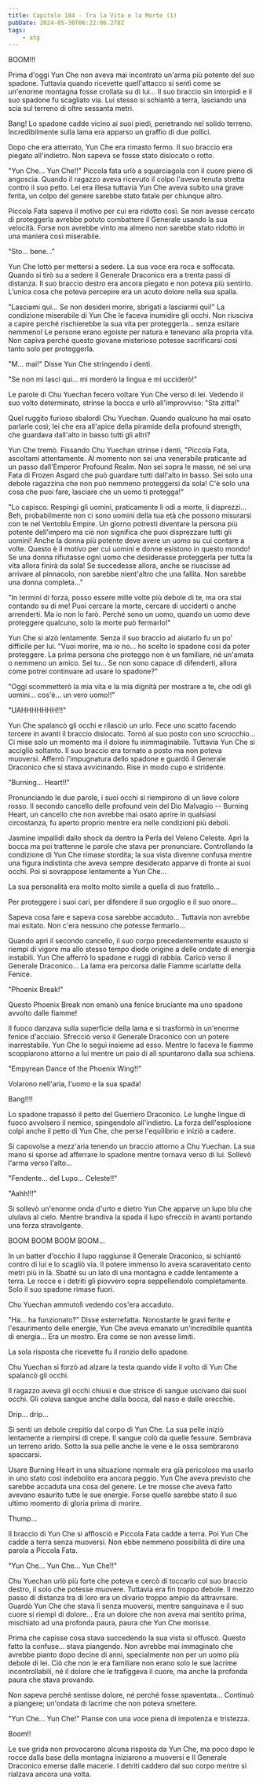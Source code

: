 ```yaml
---
title: Capitolo 184 - Tra la Vita e la Morte (1)
pubDate: 2024-05-30T06:22:06.278Z
tags:
    - atg
---
```





BOOM!!!


Prima d'oggi Yun Che non aveva mai incontrato un'arma più potente del suo spadone. Tuttavia quando ricevette quell'attacco si sentì come se un'enorme montagna fosse crollata su di lui... Il suo braccio sin intorpidì e il suo spadone fu scagliato via. Lui stesso si schiantò a terra, lasciando una scia sul terreno di oltre sessanta metri.


Bang! Lo spadone cadde vicino ai suoi piedi, penetrando nel solido terreno. Incredibilmente sulla lama era apparso un graffio di due pollici.


Dopo che era atterrato, Yun Che era rimasto fermo. Il suo braccio era piegato all'indietro. Non sapeva se fosse stato dislocato o rotto.


"Yun Che... Yun Che!!" Piccola fata urlò a squarciagola con il cuore pieno di angoscia. Quando il ragazzo aveva ricevuto il colpo l'aveva tenuta stretta contro il suo petto. Lei era illesa tuttavia Yun Che aveva subito una grave ferita, un colpo del genere sarebbe stato fatale per chiunque altro.


Piccola Fata sapeva il motivo per cui era ridotto così. Se non avesse cercato di proteggerla avrebbe potuto combattere il Generale usando la sua velocità. Forse non avrebbe vinto ma almeno non sarebbe stato ridotto in una maniera così miserabile.


"Sto... bene..."


Yun Che lottò per mettersi a sedere. La sua voce era roca e soffocata. Quando si tirò su a sedere il Generale Draconico era a trenta passi di distanza. Il suo braccio destro era ancora piegato e non poteva più sentirlo. L'unica cosa che poteva percepire era un acuto dolore nella sua spalla.


"Lasciami qui... Se non desideri morire, sbrigati a lasciarmi qui!" La condizione miserabile di Yun Che le faceva inumidire gli occhi. Non riusciva a capire perché rischierebbe la sua vita per proteggerla... senza esitare nemmeno! Le persone erano egoiste per natura e tenevano alla propria vita.
Non capiva perché questo giovane misterioso potesse sacrificarsi così tanto solo per proteggerla.


"M... mai!" Disse Yun Che stringendo i denti.


"Se non mi lasci qui... mi morderò la lingua e mi ucciderò!"


Le parole di Chu Yuechan fecero voltare Yun Che verso di lei. Vedendo il suo volto determinato, strinse la bocca e urlò all'improvviso: "Sta zitta!"


Quel ruggito furioso sbalordì Chu Yuechan. Quando qualcuno ha mai osato parlarle così; lei che era all'apice della piramide della profound strength, che guardava dall'alto in basso tutti gli altri?


Yun Che tremò. Fissando Chu Yuechan strinse i denti, "Piccola Fata, ascoltami attentamente. Al momento non sei una venerabile praticante ad un passo dall'Emperor Profound Realm. Non sei sopra le masse, né sei una Fata di Frozen Asgard che può guardare tutti dall'alto in basso. Sei solo una debole ragazzina che non può nemmeno proteggersi da sola! C'è solo una cosa che puoi fare, lasciare che un uomo ti protegga!"


"Lo capisco. Respingi gli uomini, praticamente li odi a morte, li disprezzi... Beh, probabilmente non ci sono uomini della tua età che possono misurarsi con te nel Ventoblu Empire. Un giorno potresti diventare la persona più potente dell'impero ma ciò non significa che puoi disprezzare tutti gli uomini! Anche la donna più potente deve avere un uomo su cui contare a volte. 
Questo è il motivo per cui uomini e donne esistono in questo mondo! Se una donna rifiutasse ogni uomo che desiderasse proteggerla per tutta la vita allora finirà da sola! Se succedesse allora, anche se riuscisse ad arrivare al pinnacolo, non sarebbe nient'altro che una fallita. Non sarebbe una donna completa..."


"In termini di forza, posso essere mille volte più debole di te, ma ora stai contando su di me!
Puoi cercare la morte, cercare di ucciderti o anche arrenderti. Ma io non lo farò. Perché sono un uomo, quando un uomo deve proteggere qualcuno, solo la morte può fermarlo!"


Yun Che si alzò lentamente. Senza il suo braccio ad aiutarlo fu un po' difficile per lui. "Vuoi morire, ma io no... ho scelto lo spadone così da poter proteggere. La prima persona che proteggo non è un familiare, né un'amata o nemmeno un amico. Sei tu... Se non sono capace di difenderti, allora come potrei continuare ad usare lo spadone?"


"Oggi scommetterò la mia vita e la mia dignità per mostrare a te, che odi gli uomini... cos'è... un vero uomo!!"


"UAHHHHHHH!!!"


Yun Che spalancò gli occhi e rilasciò un urlo. Fece uno scatto facendo torcere in avanti il braccio dislocato. Tornò al suo posto con uno scrocchio... Ci mise solo un momento ma il dolore fu inimmaginabile. Tuttavia Yun Che si accigliò soltanto. Il suo braccio era tornato a posto ma non poteva muoversi. Afferrò l'impugnatura dello spadone e guardò il Generale Draconico che si stava avvicinando. Rise in modo cupo e stridente.


"Burning... Heart!!"


Pronunciando le due parole, i suoi occhi si riempirono di un lieve colore rosso. Il secondo cancello delle profound vein del Dio Malvagio -- Burning Heart, un cancello che non avrebbe mai osato aprire in qualsiasi circostanza, fu aperto proprio mentre era nelle condizioni più deboli.


Jasmine impallidì dallo shock da dentro la Perla del Veleno Celeste. Aprì la bocca ma poi trattenne le parole che stava per pronunciare. Controllando la condizione di Yun Che rimase stordita; la sua vista divenne confusa mentre una figura indistinta che aveva sempre desiderato apparve di fronte ai suoi occhi. Poi si sovrappose lentamente a Yun Che...


La sua personalità era molto molto simile a quella di suo fratello...


Per proteggere i suoi cari, per difendere il suo orgoglio e il suo onore...


Sapeva cosa fare e sapeva cosa sarebbe accaduto... Tuttavia non avrebbe mai esitato. Non c'era nessuno che potesse fermarlo...


Quando aprì il secondo cancello, il suo corpo precedentemente esausto si riempì di vigore ma allo stesso tempo diede origine a delle ondate di energia instabili. Yun Che afferrò lo spadone e ruggì di rabbia. Caricò verso il Generale Draconico... La lama era percorsa dalle Fiamme scarlatte della Fenice.


"Phoenix Break!"


Questo Phoenix Break non emanò una fenice bruciante ma uno spadone avvolto dalle fiamme!


Il fuoco danzava sulla superficie della lama e si trasformò in un'enorme fenice d'acciaio. Sfrecciò verso il Generale Draconico con un potere inarrestabile. Yun Che lo seguì insieme ad esso. Mentre lo faceva le fiamme scoppiarono attorno a lui mentre un paio di ali spuntarono dalla sua schiena.


"Empyrean Dance of the Phoenix Wing!!"


Volarono nell'aria, l'uomo e la sua spada!


Bang!!!!


Lo spadone trapassò il petto del Guerriero Draconico.
Le lunghe lingue di fuoco avvolsero il nemico, spingendolo all'indietro. La forza dell'esplosione colpì anche il petto di Yun Che, che perse l'equilibrio e iniziò a cadere.


Si capovolse a mezz'aria tenendo un braccio attorno a Chu Yuechan. La sua mano si sporse ad afferrare lo spadone mentre tornava verso di lui. Sollevò l'arma verso l'alto...


"Fendente... del Lupo... Celeste!!"


"Aahh!!!"


Si sollevò un'enorme onda d'urto e dietro Yun Che apparve un lupo blu che ululava al cielo. Mentre brandiva la spada il lupo sfrecciò in avanti portando una forza stravolgente.


BOOM BOOM BOOM BOOM...


In un batter d'occhio il lupo raggiunse il Generale Draconico, si schiantò contro di lui e lo scagliò via.
Il potere immenso lo aveva scaraventato cento metri più in là. Sbatté su un lato di una montagna e cadde lentamente a terra. Le rocce e i detriti gli piovvero sopra seppellendolo completamente. Solo il suo spadone rimase fuori.


Chu Yuechan ammutolì vedendo cos'era accaduto.


"Ha... ha funzionato?" Disse esterrefatta. Nonostante le gravi ferite e l'esaurimento delle energie, Yun Che aveva emanato un'incredibile quantità di energia... Era un mostro. Era come se non avesse limiti.


La sola risposta che ricevette fu il ronzio dello spadone.


Chu Yuechan si forzò ad alzare la testa quando vide il volto di Yun Che spalancò gli occhi.


Il ragazzo aveva gli occhi chiusi e due strisce di sangue uscivano dai suoi occhi. Gli colava sangue anche dalla bocca, dal naso e dalle orecchie.


Drip... drip...


Si sentì un debole crepitio dal corpo di Yun Che. La sua pelle iniziò lentamente a riempirsi di crepe. Il sangue colò da quelle fessure. Sembrava un terreno arido. Sotto la sua pelle anche le vene e le ossa sembrarono spaccarsi.


Usare Burning Heart in una situazione normale era già pericoloso ma usarlo in uno stato così indebolito era ancora peggio. Yun Che aveva previsto che sarebbe accaduta una cosa del genere. Le tre mosse che aveva fatto avevano esaurito tutte le sue energie. 
Forse quello sarebbe stato il suo ultimo momento di gloria prima di morire.


Thump...


Il braccio di Yun Che si afflosciò e Piccola Fata cadde a terra. Poi Yun Che cadde a terra senza muoversi. Non ebbe nemmeno possibilità di dire una parola a Piccola Fata.


"Yun Che... Yun Che... Yun Che!!"


Chu Yuechan urlò più forte che poteva e cercò di toccarlo col suo braccio destro, il solo che potesse muovere. Tuttavia era fin troppo debole. Il mezzo passo di distanza tra di loro era un divario troppo ampio da attravrsare. Guardò Yun Che che stava lì senza muoversi, mentre sanguinava e il suo cuore si riempì di dolore... Era un dolore che non aveva mai sentito prima, mischiato ad una profonda paura, paura che Yun Che morisse.


Prima che capisse cosa stava succedendo la sua vista si offuscò. Questo fatto la confuse... stava piangendo. Non avrebbe mai immaginato che avrebbe pianto dopo decine di anni, specialmente non per un uomo più debole di lei. Ciò che non le era familiare non erano solo le sue lacrime incontrollabili, né il dolore che le trafiggeva il cuore, ma anche la profonda paura che stava provando.


Non sapeva perché sentisse dolore, né perché fosse spaventata... Continuò a piangere; un'ondata di lacrime che non poteva smettere.


"Yun Che... Yun Che!" Pianse con una voce piena di impotenza e tristezza.


Boom!!


Le sue grida non provocarono alcuna risposta da Yun Che, ma poco dopo le rocce dalla base della montagna iniziarono a muoversi e Il Generale Draconico emerse dalle macerie. I detriti caddero dal suo corpo mentre si rialzava ancora una volta.





